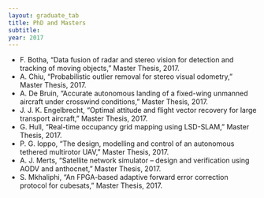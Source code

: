 ```yaml
---
layout: graduate_tab
title: PhD and Masters
subtitle: 
year: 2017
---
```


<!---
#### 2017
-->

- F. Botha, “Data fusion of radar and stereo vision for detection and tracking of moving objects,” Master Thesis, 2017.
- A. Chiu, “Probabilistic outlier removal for stereo visual odometry,” Master Thesis, 2017.
- A. De Bruin, “Accurate autonomous landing of a fixed-wing unmanned aircraft under crosswind conditions,” Master Thesis, 2017.
- J. J. K. Engelbrecht, “Optimal attitude and flight vector recovery for large transport aircraft,” Master Thesis, 2017.
- G. Hull, “Real-time occupancy grid mapping using LSD-SLAM,” Master Thesis, 2017.
- P. G. Ioppo, “The design, modelling and control of an autonomous tethered multirotor UAV,” Master Thesis, 2017.
- A. J. Merts, “Satellite network simulator – design and verification using AODV and anthocnet,” Master Thesis, 2017.
- S. Mkhaliphi, “An FPGA-based adaptive forward error correction protocol for cubesats,” Master Thesis, 2017.
